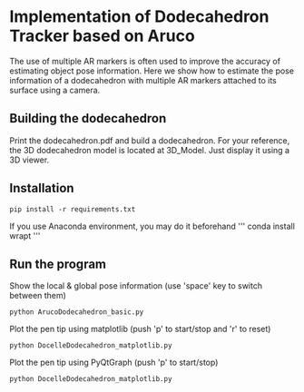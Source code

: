 # Implementation of Dodecahedron Tracker based on Aruco

The use of multiple AR markers is often used to improve the accuracy of estimating object pose information. Here we show how to estimate the pose information of a dodecahedron with multiple AR markers attached to its surface using a camera.

## Building the dodecahedron
Print the dodecahedron.pdf and build a dodecahedron. For your reference, the 3D dodecahedron model is located at 3D_Model. Just display it using a 3D viewer.

## Installation
```
pip install -r requirements.txt
```
If you use Anaconda environment, you may do it beforehand
'''
conda install wrapt
'''

## Run the program
Show the local & global pose information (use 'space' key to switch between them)
```
python ArucoDodecahedron_basic.py
```
Plot the pen tip using matplotlib (push 'p' to start/stop and 'r' to reset)
```
python DocelleDodecahedron_matplotlib.py
```
Plot the pen tip using PyQtGraph (push 'p' to start/stop)
```
python DocelleDodecahedron_matplotlib.py
```